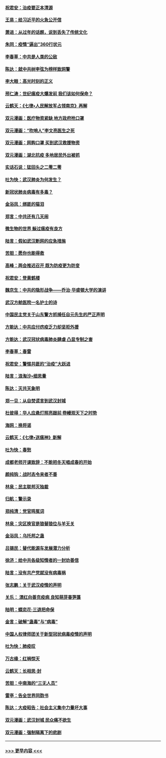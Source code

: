 #### [祝君安：治疫要正本清源](../pages/nsc993/n11889085.md?t=02231702) 
#### [王易：给习近平的火急公开信](../pages/nsc993/n11888225.md?t=02231702) 
#### [萧进：从过年的话题，说到丢失了传统文化](../pages/nsc993/n11887732.md?t=02231702) 
#### [朱同：疫情“逼出”360行状元](../pages/nsc993/n11887678.md?t=02231702) 
#### [李春草：中共是人类的公敌](../pages/nsc993/n11887656.md?t=02231702) 
#### [陈达：就中共树李弦为榜样致网警](../pages/nsc993/n11887625.md?t=02231702) 
#### [李大眼：高光时刻的正义](../pages/nsc993/n11887585.md?t=02231702) 
#### [邢仁涛：世纪瘟疫大爆发前 我们该如何保命？](../pages/nsc993/n11887535.md?t=02231702) 
#### [云鹤天：《七律▪人民解放军占领南京》再解](../pages/nsc993/n11887524.md?t=02231702) 
#### [双元漫画：医疗物资紧缺 地方政府抢口罩](../pages/nsc993/n11884744.md?t=02231702) 
#### [双元漫画：“吹哨人”李文亮医生之死](../pages/nsc993/n11884705.md?t=02231702) 
#### [双元漫画：网购口罩 买到武汉救援物资](../pages/nsc993/n11884670.md?t=02231702) 
#### [双元漫画：湖北抗疫 多地居民外出被抓](../pages/nsc993/n11884643.md?t=02231702) 
#### [实话石说：猛回头之二零二零](../pages/nsc993/n11883968.md?t=02231702) 
#### [吐为快：武汉肺炎为何发生？](../pages/nsc993/n11882180.md?t=02231702) 
#### [新冠状肺炎病毒有多毒？](../pages/nsc993/n11881790.md?t=02231702) 
#### [金浴凤：绑匪的猫泪](../pages/nsc993/n11880664.md?t=02231702) 
#### [郑言：中共还有几天闹](../pages/nsc993/n11880645.md?t=02231702) 
#### [微生物的世界 躲过瘟疫有良方](../pages/nsc993/n11880492.md?t=02231702) 
#### [陆言：假如武汉断网的应急措施](../pages/nsc993/n11880619.md?t=02231702) 
#### [苦胆：愿你也能得救](../pages/nsc993/n11880601.md?t=02231702) 
#### [高峰：两会推迟召开  既为防疫更为防变](../pages/nsc993/n11879977.md?t=02231702) 
#### [祝君安：登黄鹤楼](../pages/nsc993/n11880583.md?t=02231702) 
#### [魏京生：中共的隐形战争——乔治‧华盛顿大学的演讲](../pages/nsc993/n11879765.md?t=02231702) 
#### [武汉方舱医院一名护士的诗](../pages/nsc993/n11878480.md?t=02231702) 
#### [中国民主党关于山东警方抓捕任自元先生的严正声明](../pages/nsc993/n11877506.md?t=02231702) 
#### [方能达：中共应付疠疫乏力却坚拒外援](../pages/nsc993/n11877497.md?t=02231702) 
#### [方能达：武汉冠状病毒肺炎肆虐 凸显专制之害](../pages/nsc993/n11877475.md?t=02231702) 
#### [李春草：春雷](../pages/nsc993/n11876287.md?t=02231702) 
#### [祝君安：警惕共匪的“治疫”大跃进](../pages/nsc993/n11876084.md?t=02231702) 
#### [陆言：浪淘沙•细思量](../pages/nsc993/n11876071.md?t=02231702) 
#### [陈达：灭共天象明](../pages/nsc993/n11876063.md?t=02231702) 
#### [郑一见：从自焚谎言到武汉封城](../pages/nsc993/n11875621.md?t=02231702) 
#### [杜彼得：华人应悬灯照亮跟前 卷幔观天下之时势](../pages/nsc993/n11874822.md?t=02231702) 
#### [海网：换将谣](../pages/nsc993/n11873712.md?t=02231702) 
#### [云鹤天：《七律▪送瘟神》新解](../pages/nsc993/n11873598.md?t=02231702) 
#### [吐为快：春愁](../pages/nsc993/n11872801.md?t=02231702) 
#### [成都老师开课致辞：不能把冬天唱成春的开始](../pages/nsc993/n11872653.md?t=02231702) 
#### [颜纯钩：战时态令来者不善](../pages/nsc993/n11872011.md?t=02231702) 
#### [林泉：民主联邦灭独裁](../pages/nsc993/n11870998.md?t=02231702) 
#### [归航：警示录](../pages/nsc993/n11870963.md?t=02231702) 
#### [郑纯清：党官鸣冤词](../pages/nsc993/n11870938.md?t=02231702) 
#### [林泉：灾区换官是狼替狼位与羊无关](../pages/nsc993/n11870896.md?t=02231702) 
#### [金浴凤：乌托邦之蛊](../pages/nsc993/n11870879.md?t=02231702) 
#### [吕锡民：替代能源车发展潜力分析](../pages/nsc993/n11870656.md?t=02231702) 
#### [徐济：给中共各级知情者的一封劝善信](../pages/nsc993/n11868561.md?t=02231702) 
#### [陆言：没有共产党就没有病毒祸](../pages/nsc993/n11868232.md?t=02231702) 
#### [张志鹏：关于武汉疫情的声明](../pages/nsc993/n11867182.md?t=02231702) 
#### [关乐： 漂红向善克疫病 良知萌芽春笋蓬](../pages/nsc993/n11865710.md?t=02231702) 
#### [陆明：蝶恋花‧三退把命保](../pages/nsc993/n11865673.md?t=02231702) 
#### [金言：破解“蛊毒”与“病毒”](../pages/nsc993/n11864103.md?t=02231702) 
#### [中国人权律师团关于新型冠状病毒疫情的声明](../pages/nsc993/n11864249.md?t=02231702) 
#### [吐为快：肺疫叹](../pages/nsc993/n11864027.md?t=02231702) 
#### [万古缘：红祸惊天](../pages/nsc993/n11864079.md?t=02231702) 
#### [云鹤天：长相思‧封](../pages/nsc993/n11864006.md?t=02231702) 
#### [苦胆：中南海的“三无人员”](../pages/nsc993/n11862997.md?t=02231702) 
#### [雷亭：告全世界同胞书](../pages/nsc993/n11862572.md?t=02231702) 
#### [陈达：大疫昭告：社会主义集中力量坏大事](../pages/nsc993/n11859419.md?t=02231702) 
#### [双元漫画：武汉封城 民众痛不欲生](../pages/nsc993/n11859287.md?t=02231702) 
#### [双元漫画：强制隔离下的悲剧](../pages/nsc993/n11859244.md?t=02231702) 

----
#### [ >>> 更早内容 <<< ](../indexes/nsc993-earlier.md)
